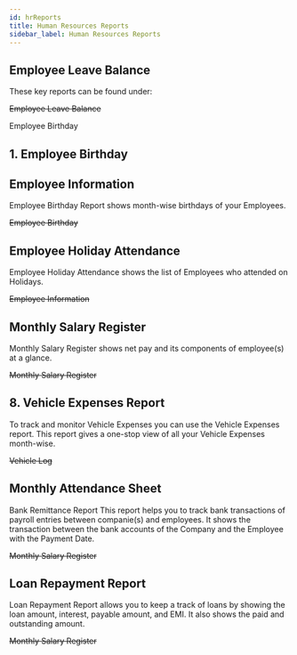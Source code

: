 ```yaml
---
id: hrReports
title: Human Resources Reports
sidebar_label: Human Resources Reports
---
```


## Employee Leave Balance

These key reports can be found under:

~~Employee Leave Balance~~

Employee Birthday

## 1. Employee Birthday

## Employee Information

Employee Birthday Report shows month-wise birthdays of your Employees.

~~Employee Birthday~~

## Employee Holiday Attendance

Employee Holiday Attendance shows the list of Employees who attended on Holidays.

~~Employee Information~~

## Monthly Salary Register

Monthly Salary Register shows net pay and its components of employee(s) at a glance.

~~Monthly Salary Register~~

## 8. Vehicle Expenses Report

To track and monitor Vehicle Expenses you can use the Vehicle Expenses report. This report gives a one-stop view of all your Vehicle Expenses month-wise.

~~Vehicle Log~~

## Monthly Attendance Sheet

Bank Remittance Report
This report helps you to track bank transactions of payroll entries between companie(s) and employees. It shows the transaction between the bank accounts of the Company and the Employee with the Payment Date.

~~Monthly Salary Register~~

## Loan Repayment Report

Loan Repayment Report allows you to keep a track of loans by showing the loan amount, interest, payable amount, and EMI. It also shows the paid and outstanding amount.

~~Monthly Salary Register~~

